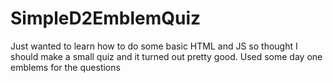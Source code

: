 # SimpleD2EmblemQuiz

Just wanted to learn how to do some basic HTML and JS so thought I should make a small quiz and it turned out pretty good.
Used some day one emblems for the questions

